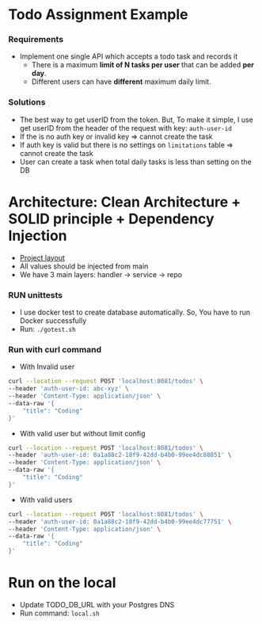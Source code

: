 # Todo Assignment Example

### Requirements

- Implement one single API which accepts a todo task and records it
    - There is a maximum **limit of N tasks per user** that can be added **per day**.
    - Different users can have **different** maximum daily limit.

### Solutions
- The best way to get userID from the token. But, To make it simple, I use get userID from the header of the request with key: `auth-user-id`
- If the is no auth key or invalid key => cannot create the task
- If auth key is valid but there is no settings on `limitations` table => cannot create the task
- User can create a task when total daily tasks is less than setting on the DB

# Architecture: Clean Architecture + SOLID principle + Dependency Injection
- [Project layout](https://github.com/golang-standards/project-layout)
- All values should be injected from main
- We have 3 main layers: handler -> service -> repo

### RUN unittests
- I use docker test to create database automatically. So, You have to run Docker successfully
- Run: `./gotest.sh`

### Run with curl command

- With Invalid user
```bash
curl --location --request POST 'localhost:8081/todos' \
--header 'auth-user-id: abc-xyz' \
--header 'Content-Type: application/json' \
--data-raw '{
    "title": "Coding"
}'
```

- With valid user but without limit config
```bash
curl --location --request POST 'localhost:8081/todos' \
--header 'auth-user-id: 0a1a88c2-18f9-42dd-b4b0-99ee4dc88851' \
--header 'Content-Type: application/json' \
--data-raw '{
    "title": "Coding"
}'
```

- With valid users
```bash
curl --location --request POST 'localhost:8081/todos' \
--header 'auth-user-id: 0a1a88c2-18f9-42dd-b4b0-99ee4dc77751' \
--header 'Content-Type: application/json' \
--data-raw '{
    "title": "Coding"
}'
```

# Run on the local
- Update TODO_DB_URL with your Postgres DNS
- Run command: `local.sh`

